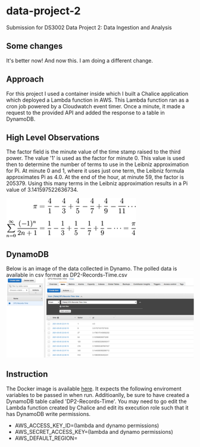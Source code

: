 # data-project-2
Submission for DS3002 Data Project 2: Data Ingestion and Analysis

## Some changes
It's better now! And now this. I am doing a different change.

## Approach
For this project I used a container inside which I built a Chalice application which deployed a Lambda function in AWS. This Lambda function ran as a cron job powered by a Cloudwatch event timer. Once a minute, it made a request to the provided API and added the response to a table in DynamoDB. 

## High Level Observations
The factor field is the minute value of the time stamp raised to the third power. The value '1' is used as the factor for minute 0. This value is used then to determine the number of terms to use in the Leibniz approximation for Pi. At minute 0 and 1, where it uses just one term, the Leibniz formula approximates Pi as 4.0. At the end of the hour, at minute 59, the factor is 205379. Using this many terms in the Leibniz approximation results in a Pi value of 3.141597522636734.

![Formula image](https://raw.githubusercontent.com/dknorr/data-project-2/main/images/leibniz.png?token=AE3BIKJGE4CXXYHUV2FIXHDATRWQK)

## DynamoDB
Below is an image of the data collected in Dynamo. The polled data is available in csv format as DP2-Records-Time.csv
![DynamoDB image](https://raw.githubusercontent.com/dknorr/data-project-2/main/images/dynamo.png?token=AE3BIKILQ6N2YFH53AVT5IDATRTVK)

## Instruction
The Docker image is available [here](https://hub.docker.com/repository/docker/dknorr1/dp2). It expects the following enviroment variables to be passed in when run. Additioanlly, be sure to have created a DynamoDB table called 'DP2-Records-Time'. You may need to go edit the Lambda function created by Chalice and edit its execution role such that it has DynamoDB write permissions.

* AWS_ACCESS_KEY_ID=(lambda and dynamo permissions)
* AWS_SECRET_ACCESS_KEY=(lambda and dynamo permissions)
* AWS_DEFAULT_REGION=
